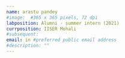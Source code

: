 ```yaml
---
name: arastu pandey
#image:  #365 x 365 pixels, 72 dpi
labposition: Alumni - summer intern (2021)
currposition: IISER Mohali
#subsequent: 
email: in #preferred public email address
#description: ""
---
```


